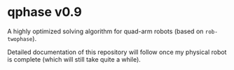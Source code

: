 # qphase v0.9

A highly optimized solving algorithm for quad-arm robots (based on `rob-twophase`).

Detailed documentation of this repository will follow once my physical robot is complete (which will still take quite a while).

